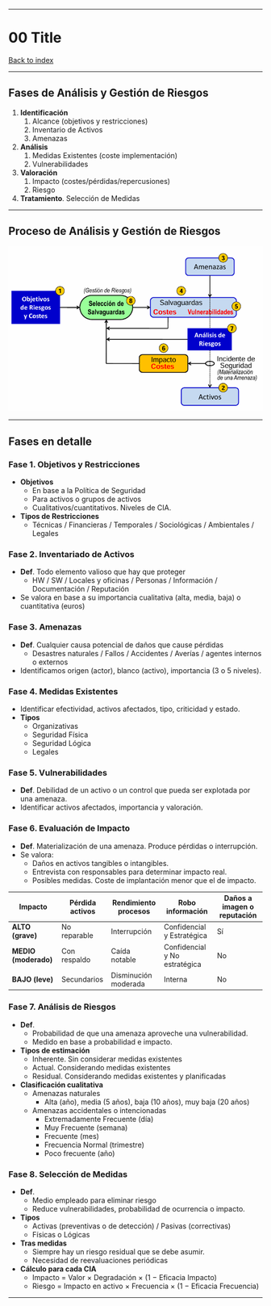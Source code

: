 
---
# 00 Title

[Back to index](../README.md)

---

## Fases de Análisis y Gestión de Riesgos
1. **Identificación**
	1. Alcance (objetivos y restricciones)
	2. Inventario de Activos
	3. Amenazas
2. **Análisis**
	1. Medidas Existentes (coste implementación)
	2. Vulnerabilidades
3. **Valoración**
	1. Impacto (costes/pérdidas/repercusiones)
	2. Riesgo
4. **Tratamiento**. Selección de Medidas
---
## Proceso de Análisis y Gestión de Riesgos
![](../assets/Pasted%20image%2020251019133225.png)

---
## Fases en detalle
### Fase 1. Objetivos y Restricciones
- **Objetivos**
	- En base a la Política de Seguridad
	- Para activos o grupos de activos
	- Cualitativos/cuantitativos. Niveles de CIA.
- **Tipos de Restricciones**
	- Técnicas / Financieras / Temporales / Sociológicas / Ambientales / Legales
### Fase 2. Inventariado de Activos
- **Def**. Todo elemento valioso que hay que proteger
	- HW / SW / Locales y oficinas / Personas / Información / Documentación / Reputación
- Se valora en base a su importancia cualitativa (alta, media, baja) o cuantitativa (euros)
### Fase 3. Amenazas
- **Def**. Cualquier causa potencial de daños que cause pérdidas
	- Desastres naturales / Fallos / Accidentes / Averías / agentes internos o externos
- Identificamos origen (actor), blanco (activo), importancia (3 o 5 niveles).
### Fase 4. Medidas Existentes
- Identificar efectividad, activos afectados, tipo, criticidad y estado.
- **Tipos**
	- Organizativas
	- Seguridad Física
	- Seguridad Lógica
	- Legales
### Fase 5. Vulnerabilidades
- **Def**. Debilidad de un activo o un control que pueda ser explotada por una amenaza.
- Identificar activos afectados, importancia y valoración.
### Fase 6. Evaluación de Impacto
- **Def**. Materialización de una amenaza. Produce pérdidas o interrupción.
- Se valora:
	- Daños en activos tangibles o intangibles.
	- Entrevista con responsables para determinar impacto real.
	- Posibles medidas. Coste de implantación menor que el de impacto.

| Impacto              | Pérdida activos | Rendimiento procesos | Robo información              | Daños a imagen o reputación |
| -------------------- | --------------- | -------------------- | ----------------------------- | --------------------------- |
| **ALTO (grave)**     | No reparable    | Interrupción         | Confidencial y Estratégica    | Sí                          |
| **MEDIO (moderado)** | Con respaldo    | Caída notable        | Confidencial y No estratégica | No                          |
| **BAJO (leve)**      | Secundarios     | Disminución moderada | Interna                       | No                          |
### Fase 7. Análisis de Riesgos
- **Def**.
	- Probabilidad de que una amenaza aproveche una vulnerabilidad.
	- Medido en base a probabilidad e impacto.
- **Tipos de estimación**
	- Inherente. Sin considerar medidas existentes
	- Actual. Considerando medidas existentes
	- Residual. Considerando medidas existentes y planificadas
- **Clasificación cualitativa**
	- Amenazas naturales 
		- Alta (año), media (5 años), baja (10 años), muy baja (20 años)
	- Amenazas accidentales o intencionadas
		- Extremadamente Frecuente (día)
		- Muy Frecuente (semana)
		- Frecuente (mes)
		- Frecuencia Normal (trimestre)
		- Poco frecuente (año)
### Fase 8. Selección de Medidas
- **Def**.
	- Medio empleado para eliminar riesgo
	- Reduce vulnerabilidades, probabilidad de ocurrencia o impacto.
- **Tipos**
	- Activas (preventivas o de detección) / Pasivas (correctivas)
	- Físicas o Lógicas
- **Tras medidas**
	- Siempre hay un riesgo residual que se debe asumir.
	- Necesidad de reevaluaciones periódicas
- **Cálculo para cada CIA**
	- Impacto = Valor $\times$ Degradación $\times$ (1 $-$ Eficacia Impacto)
	- Riesgo = Impacto en activo $\times$ Frecuencia $\times$ (1 $-$ Eficacia Frecuencia)
---